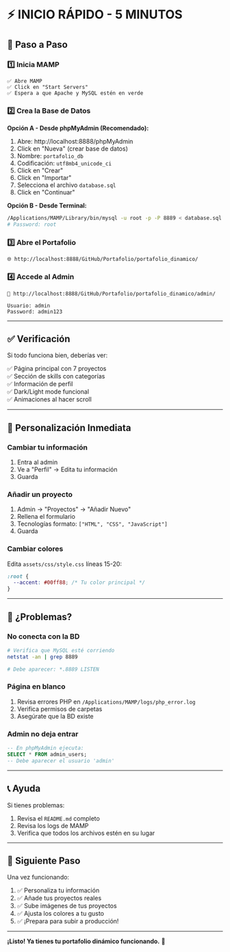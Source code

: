 # ⚡ INICIO RÁPIDO - 5 MINUTOS

## 🎯 Paso a Paso

### 1️⃣ Inicia MAMP

```
✅ Abre MAMP
✅ Click en "Start Servers"
✅ Espera a que Apache y MySQL estén en verde
```

### 2️⃣ Crea la Base de Datos

**Opción A - Desde phpMyAdmin (Recomendado):**

1. Abre: http://localhost:8888/phpMyAdmin
2. Click en "Nueva" (crear base de datos)
3. Nombre: `portafolio_db`
4. Codificación: `utf8mb4_unicode_ci`
5. Click en "Crear"
6. Click en "Importar"
7. Selecciona el archivo `database.sql`
8. Click en "Continuar"

**Opción B - Desde Terminal:**

```bash
/Applications/MAMP/Library/bin/mysql -u root -p -P 8889 < database.sql
# Password: root
```

### 3️⃣ Abre el Portafolio

```
🌐 http://localhost:8888/GitHub/Portafolio/portafolio_dinamico/
```

### 4️⃣ Accede al Admin

```
🔐 http://localhost:8888/GitHub/Portafolio/portafolio_dinamico/admin/

Usuario: admin
Password: admin123
```

---

## ✅ Verificación

Si todo funciona bien, deberías ver:

✅ Página principal con 7 proyectos  
✅ Sección de skills con categorías  
✅ Información de perfil  
✅ Dark/Light mode funcional  
✅ Animaciones al hacer scroll

---

## 🎨 Personalización Inmediata

### Cambiar tu información

1. Entra al admin
2. Ve a "Perfil" → Edita tu información
3. Guarda

### Añadir un proyecto

1. Admin → "Proyectos" → "Añadir Nuevo"
2. Rellena el formulario
3. Tecnologías formato: `["HTML", "CSS", "JavaScript"]`
4. Guarda

### Cambiar colores

Edita `assets/css/style.css` líneas 15-20:

```css
:root {
  --accent: #00ff88; /* Tu color principal */
}
```

---

## 🐛 ¿Problemas?

### No conecta con la BD

```bash
# Verifica que MySQL esté corriendo
netstat -an | grep 8889

# Debe aparecer: *.8889 LISTEN
```

### Página en blanco

1. Revisa errores PHP en `/Applications/MAMP/logs/php_error.log`
2. Verifica permisos de carpetas
3. Asegúrate que la BD existe

### Admin no deja entrar

```sql
-- En phpMyAdmin ejecuta:
SELECT * FROM admin_users;
-- Debe aparecer el usuario 'admin'
```

---

## 📞 Ayuda

Si tienes problemas:

1. Revisa el `README.md` completo
2. Revisa los logs de MAMP
3. Verifica que todos los archivos estén en su lugar

---

## 🚀 Siguiente Paso

Una vez funcionando:

1. ✅ Personaliza tu información
2. ✅ Añade tus proyectos reales
3. ✅ Sube imágenes de tus proyectos
4. ✅ Ajusta los colores a tu gusto
5. ✅ ¡Prepara para subir a producción!

---

**¡Listo! Ya tienes tu portafolio dinámico funcionando.** 🎉

